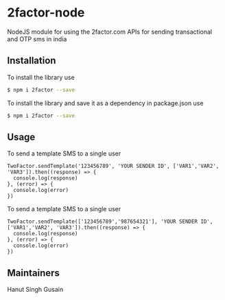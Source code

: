 # 2factor-node
NodeJS module for using the 2factor.com APIs for sending transactional and OTP sms in india

## Installation
To install the library use
```sh
$ npm i 2factor --save
```
To install the library and save it as a dependency in package.json use
```sh
$ npm i 2factor --save
```

## Usage
To send a template SMS to a single user
~~~~
TwoFactor.sendTemplate('123456789', 'YOUR SENDER ID', ['VAR1','VAR2', 'VAR3']).then((response) => {
  console.log(response)
}, (error) => {
  console.log(error)
})
~~~~
To send a template SMS to a single user
~~~~
TwoFactor.sendTemplate(['123456789','987654321'], 'YOUR SENDER ID', ['VAR1','VAR2', 'VAR3']).then((response) => {
  console.log(response)
}, (error) => {
  console.log(error)
})
~~~~


## Maintainers
Hanut Singh Gusain